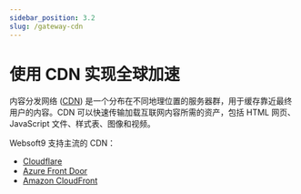 ```yaml
---
sidebar_position: 3.2
slug: /gateway-cdn
---
```


# 使用 CDN 实现全球加速

内容分发网络 ([CDN](https://www.cloudflare-cn.com/learning/cdn/what-is-a-cdn/)) 是一个分布在不同地理位置的服务器群，用于缓存靠近最终用户的内容。CDN 可以快速传输加载互联网内容所需的资产，包括 HTML 网页、JavaScript 文件、样式表、图像和视频。

Websoft9 支持主流的 CDN：

- [Cloudflare](https://www.cloudflare.com/)
- [Azure Front Door](https://azure.microsoft.com/zh-cn/products/frontdoor/)
- [Amazon CloudFront](https://aws.amazon.com/cn/cloudfront/)
